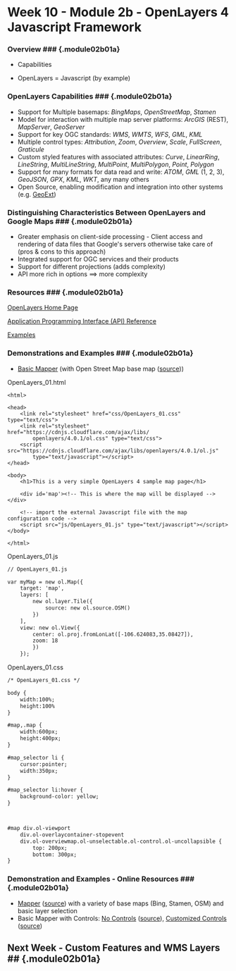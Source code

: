 ---
...

<!---------------------------------------------------------------------------->
<!-- Week 10 ----------------------------------------------------------------->
<!-- Lecture 02 b 01 a ------------------------------------------------------->
<!-- Web-based Mapping Clients------------------------------------------------>
<!-- OpenLayers Javascript Framework------------------------------------------>
<!---------------------------------------------------------------------------->
 
# Week 10 - Module 2b - OpenLayers 4 Javascript Framework 
 

### Overview ###  {.module02b01a}

* Capabilities

* OpenLayers = Javascript (by example)


### OpenLayers Capabilities ###  {.module02b01a}

* Support for Multiple basemaps: _BingMaps_, _OpenStreetMap_, _Stamen_
* Model for interaction with multiple map server platforms: _ArcGIS_ (REST),  _MapServer_, _GeoServer_
* Support for key OGC standards: _WMS_, _WMTS_, _WFS_, _GML_, _KML_
* Multiple control types: _Attribution_, _Zoom_, _Overview_, _Scale_, _FullScreen_, _Graticule_
* Custom styled features with associated attributes: _Curve_, _LinearRing_, _LineString_, _MultiLineString_, _MultiPoint_, _MultiPolygon_, _Point_, _Polygon_
* Support for many formats for data read and write: _ATOM_, _GML_ (1, 2, 3), _GeoJSON_, _GPX_, _KML_, _WKT_, any many others
* Open Source, enabling modification and integration into other systems (e.g. [GeoExt](http://geoext.org/))


### Distinguishing Characteristics Between OpenLayers and Google Maps ###  {.module02b01a}

* Greater emphasis on client-side processing - Client access and rendering of data files that Google's servers otherwise take care of (pros & cons to this approach)
* Integrated support for OGC services and their products
* Support for different projections (adds complexity)
* API more rich in options ==> more complexity


### Resources ###  {.module02b01a}

[OpenLayers Home Page](http://openlayers.org/)

[Application Programming Interface (API) Reference](http://openlayers.org/en/latest/apidoc/)

[Examples](http://openlayers.org/en/latest/examples/)

### Demonstrations and Examples ###  {.module02b01a}

* [Basic Mapper](http://karlbenedict.com/GEOG485-585/sample-files/OpenLayers/OpenLayers_01.html) (with Open Street Map base map ([source](https://github.com/karlbenedict/GEOG485-585/blob/master/sample-files/OpenLayers/OpenLayers_01.html)))

<div class="codeTable">

OpenLayers_01.html

~~~~~~~~~~ {#OpenLayers_01_demo .html .numberLines}
<html>

<head>
	<link rel="stylesheet" href="css/OpenLayers_01.css" type="text/css">
	<link rel="stylesheet" href="https://cdnjs.cloudflare.com/ajax/libs/
		openlayers/4.0.1/ol.css" type="text/css">
	<script src="https://cdnjs.cloudflare.com/ajax/libs/openlayers/4.0.1/ol.js" 
		type="text/javascript"></script>
</head>

<body>
	<h1>This is a very simple OpenLayers 4 sample map page</h1>

	<div id='map'><!-- This is where the map will be displayed --></div>

	<!-- import the external Javascript file with the map configuration code -->
	<script src="js/OpenLayers_01.js" type="text/javascript"></script>
</body>

</html>
~~~~~~~~~~

OpenLayers_01.js

~~~~~~~~~~ {.html .numberLines}
// OpenLayers_01.js

var myMap = new ol.Map({
	target: 'map',
	layers: [
  		new ol.layer.Tile({
            source: new ol.source.OSM()
        })
	],
	view: new ol.View({
		center: ol.proj.fromLonLat([-106.624083,35.08427]),
		zoom: 18
		})
	});

~~~~~~~~~~

OpenLayers_01.css

~~~~~~~~~~ {.html .numberLines}
/* OpenLayers_01.css */

body {
	width:100%;
	height:100%
}

#map,.map {
	width:600px;
	height:400px;
}

#map_selector li {
	cursor:pointer;
	width:350px;
}

#map_selector li:hover {
	background-color: yellow;
}



#map div.ol-viewport 
	div.ol-overlaycontainer-stopevent 
	div.ol-overviewmap.ol-unselectable.ol-control.ol-uncollapsible {
		top: 200px;
		bottom: 300px;
}

~~~~~~~~~~

</div>


### Demonstration and Examples - Online Resources ###  {.module02b01a}
* [Mapper](http://karlbenedict.com/GEOG485-585/sample-files/OpenLayers/OpenLayers_02_basemaps.html) ([source](https://github.com/karlbenedict/GEOG485-585/blob/master/sample-files/OpenLayers/OpenLayers_02_basemaps.html)) with a variety of base maps (Bing, Stamen, OSM) and basic layer selection
* Basic Mapper with Controls: [No Controls](http://karlbenedict.com/GEOG485-585/sample-files/OpenLayers/OpenLayers_01_noControls.html) ([source](https://github.com/karlbenedict/GEOG485-585/blob/master/sample-files/OpenLayers/OpenLayers_01_noControls.html)), [Customized Controls](http://karlbenedict.com/GEOG485-585/sample-files/OpenLayers/OpenLayers_01_controlArray.html) ([source](https://github.com/karlbenedict/GEOG485-585/blob/master/sample-files/OpenLayers/OpenLayers_01_controlArray.html))


## Next Week - Custom Features and WMS Layers ##  {.module02b01a}

